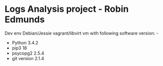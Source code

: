 # Logs Analysis project - Robin Edmunds

Dev env Debian/Jessie vagrant/libvirt vm with following software version: -
- Python 3.4.2
- pip3 18
- psycopg2 2.5.4
- git version 2.1.4
